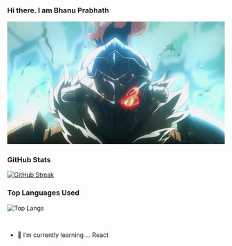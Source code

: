 ### Hi there. I am Bhanu Prabhath
![GoblinSlayer](https://github.com/bhanu7410/gifs/blob/master/GoblinSlayer.gif)

### GitHub Stats

[![GitHub Streak](https://github-readme-streak-stats.herokuapp.com?user=bhanu7410&theme=dark)](https://git.io/streak-stats)

### Top Languages Used
![Top Langs](https://github-readme-stats.vercel.app/api/top-langs/?username=bhanu7410&layout=compact&theme=ayu-mirage)

<br>

- 🌱 I’m currently learning ... React
